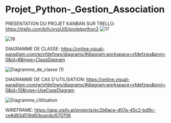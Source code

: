 # Projet_Python-_Gestion_Association

PRESENTATION DU PROJET KANBAN SUR TRELLO:
https://trello.com/b/hJvvzUlS/projetpython2
![17](https://github.com/DAAK6115/Projet_Python-_Gestion_Association/assets/122787773/42182db9-a68b-441d-9ad4-ac86543d0927)

![18](https://github.com/DAAK6115/Projet_Python-_Gestion_Association/assets/122787773/c6c7cdec-c4dc-4b0f-9c8b-50b883015378)


DIAGRAMME DE CLASSE:
https://online.visual-paradigm.com/w/xfdefzws/diagrams/#diagram:workspace=xfdefzws&proj=0&id=8&type=ClassDiagram

![Diagramme_de_classe (1)](https://github.com/DAAK6115/Projet_Python-_Gestion_Association/assets/122787773/eac86428-e3e6-4b28-974d-2dacce79dd52)


DIAGRAMME DE CAS D'UTILISATION:
https://online.visual-paradigm.com/w/xfdefzws/diagrams/#diagram:workspace=xfdefzws&proj=0&id=10&type=UseCaseDiagram

![Diagramme_Utilisation](https://github.com/DAAK6115/Projet_Python-_Gestion_Association/assets/122787773/0ef116d0-1fd2-410c-ac34-3cd102131b53)


WIREFRAME:
https://app.visily.ai/projects/ec2b6ace-d07a-45c2-bd9c-ce8d83d519d6/boards/670706
